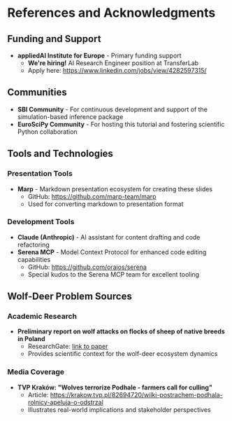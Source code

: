 # References and Acknowledgments

## Funding and Support

- **appliedAI Institute for Europe** - Primary funding support
  - **We're hiring!** AI Research Engineer position at TransferLab
  - Apply here: https://www.linkedin.com/jobs/view/4282597315/

## Communities

- **SBI Community** - For continuous development and support of the simulation-based inference package
- **EuroSciPy Community** - For hosting this tutorial and fostering scientific Python collaboration

## Tools and Technologies

### Presentation Tools

- **Marp** - Markdown presentation ecosystem for creating these slides
  - GitHub: https://github.com/marp-team/marp
  - Used for converting markdown to presentation format

### Development Tools

- **Claude (Anthropic)** - AI assistant for content drafting and code refactoring
- **Serena MCP** - Model Context Protocol for enhanced code editing capabilities
  - GitHub: https://github.com/oraios/serena
  - Special kudos to the Serena MCP team for excellent tooling

## Wolf-Deer Problem Sources

### Academic Research

- **Preliminary report on wolf attacks on flocks of sheep of native breeds in Poland**
  - ResearchGate: [link to paper](https://www.researchgate.net/publication/389812129_Preliminary_report_on_wolf_attacks_on_flocks_of_sheep_of_native_breeds_in_Poland)
  - Provides scientific context for the wolf-deer ecosystem dynamics

### Media Coverage

- **TVP Kraków: "Wolves terrorize Podhale - farmers call for culling"**
  - Article: https://krakow.tvp.pl/82694720/wilki-postrachem-podhala-rolnicy-apeluja-o-odstrzal
  - Illustrates real-world implications and stakeholder perspectives
